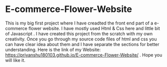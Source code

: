 # E-commerce-Flower-Website

This is my big first project where I have creadted the front end part of a e-commerce flower website. I have mostly used Html & Css here and little bit of Javascript .
I have created this project from the scratch with my own creativity. Once you go through my source code files of html and css you can have clear idea about them and I have separate the 
sections for better understanding. 
Here is the link of my Website: https://priyanshu180103.github.io/E-commerce-Flower-Website/  .
Hope you will like it.
